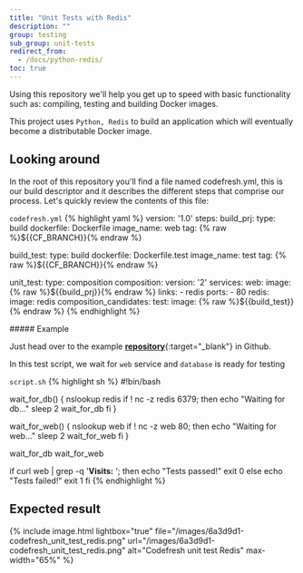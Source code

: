 ```yaml
---
title: "Unit Tests with Redis"
description: ""
group: testing
sub_group: unit-tests
redirect_from:
  - /docs/python-redis/
toc: true
---
```


Using this repository we'll help you get up to speed with basic functionality such as: compiling, testing and building Docker images.

This project uses `Python, Redis` to build an application which will eventually become a distributable Docker image. 

## Looking around
In the root of this repository you'll find a file named codefresh.yml, this is our build descriptor and it describes the different steps that comprise our process. Let's quickly review the contents of this file:

  `codefresh.yml`
{% highlight yaml %}
version: '1.0'
steps:
  build_prj:
    type: build
    dockerfile: Dockerfile
    image_name: web
    tag: {% raw %}${{CF_BRANCH}}{% endraw %}

  build_test:
    type: build
    dockerfile: Dockerfile.test
    image_name: test
    tag: {% raw %}${{CF_BRANCH}}{% endraw %}

  unit_test:
    type: composition
    composition:
      version: '2'
      services:
        web:
          image: {% raw %}${{build_prj}}{% endraw %}
          links:
            - redis
          ports:
            - 80
        redis:
          image: redis
    composition_candidates:
      test:
        image: {% raw %}${{build_test}}{% endraw %}
{% endhighlight %} 
  
<div class="bd-callout bd-callout-info" markdown="1">
##### Example

Just head over to the example [__repository__](https://github.com/codefreshdemo/example_python_redis){:target="_blank"} in Github.
</div>

In this test script, we wait for `web` service and `database` is ready for testing

  `script.sh`
{% highlight sh %}
#!bin/bash

wait_for_db() {
  nslookup redis
  if ! nc -z redis 6379; then
    echo "Waiting for db..."
    sleep 2
    wait_for_db
  fi
}

wait_for_web() {
  nslookup web
  if ! nc -z web 80; then
    echo "Waiting for web..."
    sleep 2
    wait_for_web
  fi
}

wait_for_db
wait_for_web

if curl web | grep -q '<b>Visits:</b> '; then
  echo "Tests passed!"
  exit 0
else
  echo "Tests failed!"
  exit 1
fi
{% endhighlight %} 
  
## Expected result

{% include image.html lightbox="true" file="/images/6a3d9d1-codefresh_unit_test_redis.png" url="/images/6a3d9d1-codefresh_unit_test_redis.png" alt="Codefresh unit test Redis" max-width="65%" %}
